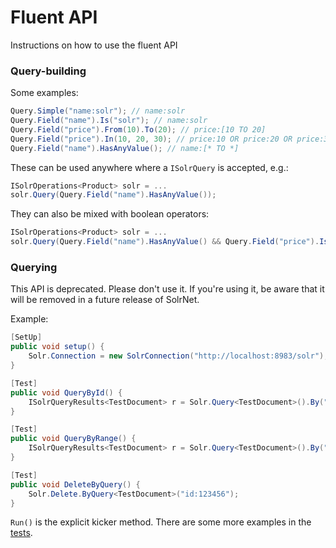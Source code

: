 # Fluent API

Instructions on how to use the fluent API
### Query-building

Some examples:

```C#
Query.Simple("name:solr"); // name:solr
Query.Field("name").Is("solr"); // name:solr
Query.Field("price").From(10).To(20); // price:[10 TO 20]
Query.Field("price").In(10, 20, 30); // price:10 OR price:20 OR price:30
Query.Field("name").HasAnyValue(); // name:[* TO *]
```

These can be used anywhere where a `ISolrQuery` is accepted, e.g.:

```C#
ISolrOperations<Product> solr = ...
solr.Query(Query.Field("name").HasAnyValue());
```

They can also be mixed with boolean operators:

```C#
ISolrOperations<Product> solr = ...
solr.Query(Query.Field("name").HasAnyValue() && Query.Field("price").Is(0));
```

### Querying

This API is deprecated. Please don't use it. If you're using it, be aware that it will be removed in a future release of SolrNet.

Example:

```C#
[SetUp]
public void setup() {
    Solr.Connection = new SolrConnection("http://localhost:8983/solr");
}

[Test]
public void QueryById() {    
    ISolrQueryResults<TestDocument> r = Solr.Query<TestDocument>().By("id").Is("123456").Run();
}

[Test]
public void QueryByRange() {
    ISolrQueryResults<TestDocument> r = Solr.Query<TestDocument>().By("id").Between(123).And(456).OrderBy("id", Order.ASC).Run();
}

[Test]
public void DeleteByQuery() {
    Solr.Delete.ByQuery<TestDocument>("id:123456");
}
```

`Run()` is the explicit kicker method. There are some more examples in the [tests](https://github.com/mausch/SolrNet/blob/master/SolrNet.DSL.Tests/DSLTests.cs).

